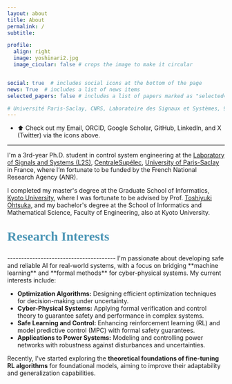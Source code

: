 ```yaml
---
layout: about
title: About
permalink: /
subtitle: 

profile:
  align: right
  image: yoshinari2.jpg
  image_cicular: false # crops the image to make it circular


social: true  # includes social icons at the bottom of the page
news: True  # includes a list of news items
selected_papers: false # includes a list of papers marked as "selected={true}"

# Université Paris-Saclay, CNRS, Laboratoire des Signaux et Systèmes, 91190, Gif-sur-Yvette, France
---
```

- ⬆️ Check out my Email, ORCID, Google Scholar, GitHub, LinkedIn, and X (Twitter) via the icons above.

---------------------------------------
I'm a 3rd-year Ph.D. student in control system engineering at the [Laboratory of Signals and Systems (L2S)](https://l2s.centralesupelec.fr), [CentraleSupélec](https://www.centralesupelec.fr/en/), [University of Paris-Saclay](https://www.universite-paris-saclay.fr/en/) in France, where I’m fortunate to be funded by the French National Research Agency (ANR).

I completed my master's degree at the Graduate School of Informatics, [Kyoto University](https://www.kyoto-u.ac.jp/en), where I was fortunate to be advised by Prof. [Toshiyuki Ohtsuka](http://www.ids.sys.i.kyoto-u.ac.jp/~ohtsuka/index.htm), and my bachelor's degree at the School of Informatics and Mathematical Science, Faculty of Engineering, also at Kyoto University.
 <style>/*
 My CV is available [here](https://drive.google.com/file/d/1UF-xSUt42NeCobBX2o89UOWqrAKKEh-z/view?usp=sharing). Please contact me via [email](up46564qu@gmail.com) for the most updated version.
 ---------------------------------------
I’m Yoshinari Takayama, a 2nd-year graduate student in Graduate School of Informatics, [Kyoto University](https://www.kyoto-u.ac.jp/en), Japan. My research supervisor is <a href="http://www.ids.sys.i.kyoto-u.ac.jp/~ohtsuka/index.htm">Toshiyuki Ohtsuka</a>.

- title: Honors and Awards
  type: time_table
  contents:
    - year: 2023.3
      items: 
        - システム制御情報学会　学会賞奨励賞
    - year: 2023.3
      items: 
        - SICE International Young Authors Award (CDC'22)
    - year: 2022.5
      items: 
        - 学生優秀発表賞 (SCI'22) 
 */</style>

<style>
.about h2 {
    font-family: 'Georgia', cursive;
    font-size: 30px;    /* Larger font size */
    color: #4C96B6;       /* Purple color */
    font-weight: bold;   /* Bold for better visibility */
    margin-top: 30px;    /* Add some spacing between sections */
}
</style>

<div class="about">
<h2>Research Interests</h2>
</div>
---------------------------------------
I'm passionate about developing safe and reliable AI for real-world systems, with a focus on bridging **machine learning** and **formal methods** for cyber-physical systems. My current interests include:

- **Optimization Algorithms:** Designing efficient optimization techniques for decision-making under uncertainty.  
- **Cyber-Physical Systems:** Applying formal verification and control theory to guarantee safety and performance in complex systems.
- **Safe Learning and Control:** Enhancing reinforcement learning (RL) and model predictive control (MPC) with formal safety guarantees.    
- **Applications to Power Systems:** Modeling and controlling power networks with robustness against disturbances and uncertainties.  

Recently, I've started exploring the **theoretical foundations of fine-tuning RL algorithms** for foundational models, aiming to improve their adaptability and generalization capabilities.

 <style>/*

 * Safe Learning Frameworks: Developing innovative stochastic frameworks to ensure ethical and reliable LLM performance. 

* Formal Verification for AI: Applying methods from control theory, symbolic reasoning, and Bayesian approaches to probabilistically guarantee the behavior of LLMs

* Optimization Algorithms: Designing efficient algorithms for formal specifications and temporal reasoning. My STLCCP algorithm has improved processing speed for temporal logic constraints.

* Key Research Areas:
a) Control theory and reinforcement learning
b) Formal verification and symbolic methods
c) Stochastic programming and Bayesian approaches

* Hallucination Mitigation: Advancing techniques like Reinforcement Learning from Human Feedback (RLHF) to reduce LLM hallucinations.
 Hallucination Mitigation: I focus on tackling LLM hallucinations, particularly in the temporal reasoning domain. The Reinforcement Learning from Human Feedback (RLHF) framework is one approach I'm exploring to address this challenge.
Probabilistic Guarantees: I investigate how we can provide probabilistic guarantees against hallucinations in LLMs and potential Artificial General Intelligence systems.
Interdisciplinary Approach:

 __Control and verification of Cyber Physical Systems__: are generally tough, due to the hybrid nature of CPS, in which both continuous and discrete dynamics exist. 
 Such hybrid systems are becoming very complex, and so the specification requirements are.
 the mathematical approaches developed in the field of 
My research focuses on control of cyber physical system (CPS), using the method of __optimization, control theory, formal methods and machine learning__. 


I use tools from the field of control theory, such as optimal control, Lyapunov's method, stability, and nonlinear control mainly to deal with continuous dynamics.

I use tools from the field of formal method, such as temporal logic, automata theory, category theory, and other abstract algebraic methods mainly to specify requirements and to deal with discrete dynamics.

Write your biography here. Tell the world about yourself. Link to your favorite [subreddit](http://reddit.com). You can put a picture in, too. The code is already in, just name your picture `prof_pic.jpg` and put it in the `img/` folder.

Put your address / P.O. box / other info right below your picture. You can also disable any these elements by editing `profile` property of the YAML header of your `_pages/about.md`. Edit `_bibliography/papers.bib` and Jekyll will render your [publications page](/al-folio/publications/) automatically.

Link to your social media connections, too. This theme is set up to use [Font Awesome icons](http://fortawesome.github.io/Font-Awesome/) and [Academicons](https://jpswalsh.github.io/academicons/), like the ones below. Add your Facebook, Twitter, LinkedIn, Google Scholar, or just disable all of them.

*/</style>



<!--
### *News*
---------------------------------------
{% twitter https://twitter.com/newewen_ maxwidth=500 limit=3 %}


-->
